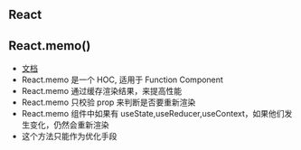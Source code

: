 
## React

## React.memo()

- [文档](https://reactjs.org/docs/react-api.html#reactmemo)
- React.memo 是一个 HOC, 适用于 Function Component
- React.memo 通过缓存渲染结果，来提高性能
- React.memo 只校验 prop 来判断是否要重新渲染
- React.memo 组件中如果有 useState,useReducer,useContext，如果他们发生变化，仍然会重新渲染
- 这个方法只能作为优化手段
